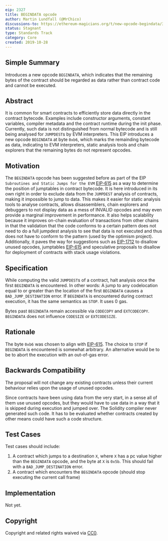 ```yaml
---
eip: 2327
title: BEGINDATA opcode
author: Martin Lundfall (@MrChico)
discussions-to: https://ethereum-magicians.org/t/new-opcode-begindata/3727
status: Stagnant
type: Standards Track
category: Core
created: 2019-10-28
---
```


## Simple Summary
Introduces a new opcode `BEGINDATA`, which indicates that the remaining bytes of the contract should be regarded as data rather than contract code
and cannot be executed.

## Abstract
It is common for smart contracts to efficiently store data directly in the contract bytecode. Examples include constructor arguments, constant variables, compiler metadata and the contract runtime during the init phase. Currently, such data is not distinguished from normal bytecode and is still being analysed for `JUMPDEST`s by EVM interpreters. This EIP introduces a new opcode `BEGINDATA` at byte `0xb6`, which marks the remainding bytecode as data, indicating to EVM interpreters, static analysis tools and chain explorers that the remaining bytes do not represent opcodes.

## Motivation
The `BEGINDATA` opcode has been suggested before as part of the EIP `Subroutines and Static Jumps for the EVM` [EIP-615](./eip-615.md) as a way to determine the position of jumptables in contract bytecode. It is here introduced in its own right in order to exclude data from the `JUMPDEST` analysis of contracts, making it impossible to jump to data. This makes it easier for static analysis tools to analyse contracts, allows disassemblers, chain explorers and debuggers to not display data as a mess of INVALID opcodes and may even provide a marginal improvement in performance. It also helps scalability because it improves on-chain evaluation of transactions from other chains in that the validation that the code conforms to a certain pattern does not need to do a full jumpdest analysis to see that data is not executed and thus does not have to conform to the pattern (used by the optimism project). Additionally, it paves the way for suggestions such as [EIP-1712](https://github.com/ethereum/EIPs/pull/1712) to disallow unused opcodes, jumptables [EIP-615](./eip-615.md) and speculative proposals to disallow for deployment of contracts with stack usage violations.

## Specification
While computing the valid `JUMPDEST`s of a contract, halt analysis once the first `BEGINDATA` is encountered. In other words: A jump to any codelocation equal to or greater than the location of the first `BEGINDATA` causes a `BAD_JUMP_DESTINATION` error.
If `BEGINDATA` is encountered during contract execution, it has the same semantics as `STOP`. It uses 0 gas.

Bytes past `BEGINDATA` remain accessible via `CODECOPY` and `EXTCODECOPY`. `BEGINDATA` does not influence `CODESIZE` or `EXTCODESIZE`.

## Rationale
The byte `0xb6` was chosen to align with [EIP-615](./eip-615.md).
The choice to `STOP` if `BEGINDATA` is encountered is somewhat arbitrary. An alternative would be to be to abort the execution with an out-of-gas error.

## Backwards Compatibility
The proposal will not change any existing contracts unless their current behaviour relies upon the usage of unused opcodes.

Since contracts have been using data from the very start, in a sense all of them use unused opcodes,
but they would have to use data in a way that it is skipped during execution and jumped over.
The Solidity compiler never generated such code. It has to be evaluated whether contracts created by other means
could have such a code structure.

## Test Cases
Test cases should include:
1) A contract which jumps to a destination `X`, where `X` has a pc value higher than the `BEGINDATA` opcode, and the byte at `X` is `0x5b`. This should fail with a `BAD_JUMP_DESTINATION` error.
2) A contract which encounters the `BEGINDATA` opcode (should stop executing the current call frame)

## Implementation
Not yet.

## Copyright
Copyright and related rights waived via [CC0](../LICENCE).
